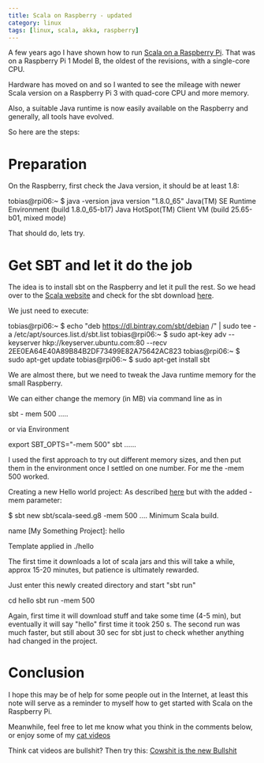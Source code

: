 ```yaml
---
title: Scala on Raspberry - updated
category: linux
tags: [linux, scala, akka, raspberry]
---
```


A few years ago I have shown  how to run 
[Scala on a Raspberry Pi](http://blog.abarbanell.de/raspberry/2012/09/16/raspberry-pi-and-scala/). 
That was on a Raspberry Pi 1 Model B, the oldest of the revisions, with a single-core CPU. 

Hardware has moved on and so I wanted to see the mileage with newer Scala 
version on a Raspberry Pi 3 with quad-core CPU and more memory.

Also, a suitable Java runtime is now easily available on the Raspberry and generally, all tools have evolved. 

So here are the steps: 

# Preparation

On the Raspberry, first check the Java version, it should be at least 1.8: 

  tobias@rpi06:~ $ java -version
  java version "1.8.0_65"
  Java(TM) SE Runtime Environment (build 1.8.0_65-b17)
  Java HotSpot(TM) Client VM (build 25.65-b01, mixed mode)

That should do, lets try. 

# Get SBT and let it do the job

The idea is to install sbt on the Raspberry and let it pull the rest.
So we head over to the [Scala website](http://www.scala-lang.org/download/2.12.1.html)
and check for the sbt download [here](http://www.scala-sbt.org/0.13/docs/Installing-sbt-on-Linux.html). 

We just need to execute: 

  tobias@rpi06:~ $ echo "deb https://dl.bintray.com/sbt/debian /" | sudo tee -a /etc/apt/sources.list.d/sbt.list
  tobias@rpi06:~ $ sudo apt-key adv --keyserver hkp://keyserver.ubuntu.com:80 --recv 2EE0EA64E40A89B84B2DF73499E82A75642AC823
  tobias@rpi06:~ $ sudo apt-get update
  tobias@rpi06:~ $ sudo apt-get install sbt

We are almost there, but we need to tweak the Java runtime memory for the small Raspberry.

We can either change the memory (in MB) via command line as in 

  sbt - mem 500 .....

or via Environment

  export SBT_OPTS="-mem 500"
  sbt ......

I used the first approach to try out different memory sizes, and then put them in the environment 
once I settled on one number. For me the -mem 500 worked.

Creating a new Hello world project: As described 
[here](http://www.scala-sbt.org/0.13/docs/Hello.html) but with the added -mem parameter: 

  $ sbt new sbt/scala-seed.g8 -mem 500
  ....
  Minimum Scala build.

  name [My Something Project]: hello

  Template applied in ./hello

The first time it downloads a lot of scala jars and this will take a while, 
approx 15-20 minutes, 
but patience is ultimately rewarded.

Just enter this newly created directory and start "sbt run"

  cd hello
  sbt run -mem 500

Again, first time it will download stuff and take some time (4-5 min), 
but eventually it will say "hello" first time it took 250 s. The second run was 
much faster, but still about 30 sec for sbt just to check whether 
anything had changed in the project.

# Conclusion

I hope this may be of help for some people out in the Internet, at least this note will serve as a reminder 
to myself how to get started with Scala on the Raspberry Pi.

Meanwhile, feel free to let me know what you think in the comments below, 
or enjoy some of 
my [cat videos](https://www.youtube.com/watch?v=YPZPXDizUkU&list=PLyu5cHg7bWPjyymUCRJcpN_-fyoZzvlWh)

Think cat videos are bullshit? Then try this: 
[Cowshit is the new Bullshit](https://www.youtube.com/watch?v=bLTNhu8izu0)




